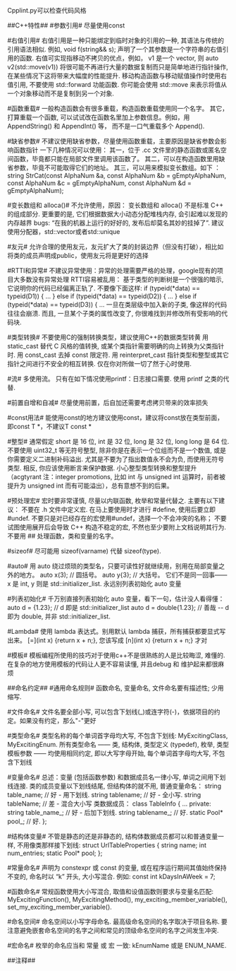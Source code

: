 Cpplint.py可以检查代码风格

##C++特性##
#参数引用#
尽量使用const

#右值引用#
右值引用是一种只能绑定到临时对象的引用的一种, 其语法与传统的引用语法相似. 例如, void f(string&& s); 声明了一个其参数是一个字符串的右值引用的函数.
右值可实现指移动不拷贝的优点，例如， v1 是一个 vector<string>, 则 auto v2(std::move(v1)) 将很可能不再进行大量的数据复制而只是简单地进行指针操作, 在某些情况下这将带来大幅度的性能提升.
移动构造函数与移动赋值操作时使用右值引用, 不要使用 std::forward 功能函数. 你可能会使用 std::move 来表示将值从一个对象移动而不是复制到另一个对象.

#函数重载#
一般构造函数会有很多重载，构造函数重载使用同一个名字。
其它，打算重载一个函数, 可以试试改在函数名里加上参数信息。例如，用 AppendString() 和 AppendInt() 等， 而不是一口气重载多个 Append().

#缺省参数#
不建议使用缺省参数，尽量使用函数重载，主要原因是缺省参数会影响函数指针
一下几种情况可以使用：
其一，位于 .cc 文件里的静态函数或匿名空间函数，毕竟都只能在局部文件里调用该函数了。
其二，可以在构造函数里用缺省参数，毕竟不可能取得它们的地址。
其三，可以用来模拟变长数组。如下 ：
string StrCat(const AlphaNum &a,
              const AlphaNum &b = gEmptyAlphaNum,
              const AlphaNum &c = gEmptyAlphaNum,
              const AlphaNum &d = gEmptyAlphaNum);

#变长数组和 alloca()#
不允许使用，原因：
变长数组和 alloca() 不是标准 C++ 的组成部分. 更重要的是, 它们根据数据大小动态分配堆栈内存, 会引起难以发现的内存越界 bugs: “在我的机器上运行的好好的, 发布后却莫名其妙的挂掉了”.
建议使用分配器，std::vector或者std::unique<T>

#友元#
允许合理的使用友元，友元扩大了类的封装边界（但没有打破），相比如将类的成员声明成public，使用友元将是更好的选择

#RTTI和异常#
不建议异常使用：异常的处理需要严格的处理，google现有的项目大多数没有异常处理
RTTI容易被乱用：
基于类型的判断树是一个很强的暗示, 它说明你的代码已经偏离正轨了. 不要像下面这样:
if (typeid(*data) == typeid(D1)) {
  ...
} else if (typeid(*data) == typeid(D2)) {
  ...
} else if (typeid(*data) == typeid(D3)) {
...
一旦在类层级中加入新的子类, 像这样的代码往往会崩溃. 而且, 一旦某个子类的属性改变了, 你很难找到并修改所有受影响的代码块.

#类型转换#
不要使用C的强制转换类型，建议使用C++的数据类型转黄
用 static_cast 替代 C 风格的值转换, 或某个类指针需要明确的向上转换为父类指针时.
用 const_cast 去掉 const 限定符.
用 reinterpret_cast 指针类型和整型或其它指针之间进行不安全的相互转换. 仅在你对所做一切了然于心时使用.

#流#
多使用流。
只有在如下情况使用printf：日志接口需要. 使用 printf 之类的代替.

#前置自增和自减#
尽量使用前置，后自加还需要考虑拷贝带来的效率损失

#const用法#
能使用const的地方建议使用const，建议将const放在类型前面，即const T *，不建议T const *

#整型#
通常假定 short 是 16 位, int 是 32 位, long 是 32 位, long long 是 64 位.
不要使用 uint32_t 等无符号整型, 除非你是在表示一个位组而不是一个数值, 或是你需要定义二进制补码溢出. 尤其是不要为了指出数值永不会为负, 而使用无符号类型. 相反, 你应该使用断言来保护数据.
小心整型类型转换和整型提升（acgtyrant 注：integer promotions, 比如 int 与 unsigned int 运算时，前者被提升为 unsigned int 而有可能溢出），总有意想不到的后果。

#预处理宏#
宏时要非常谨慎, 尽量以内联函数, 枚举和常量代替之.
主要有以下建议：
不要在 .h 文件中定义宏.
在马上要使用时才进行 #define, 使用后要立即 #undef.
不要只是对已经存在的宏使用#undef，选择一个不会冲突的名称；
不要试图使用展开后会导致 C++ 构造不稳定的宏, 不然也至少要附上文档说明其行为.
不要用 ## 处理函数，类和变量的名字。

#sizeof#
尽可能用 sizeof(varname) 代替 sizeof(type).

#auto#
用 auto 绕过烦琐的类型名，只要可读性好就继续用，别用在局部变量之外的地方。
auto x(3);  // 圆括号。
auto y{3};  // 大括号。
它们不是同一回事——x 是 int, y 则是 std::initializer_list<int>. 
永远别列表初始化 auto 变量

#列表初始化#
千万别直接列表初始化 auto 变量，看下一句，估计没人看得懂：
auto d = {1.23};        // d 即是 std::initializer_list<double>
auto d = double{1.23};  // 善哉 -- d 即为 double, 并非 std::initializer_list.

#Lambda#
使用 lambda 表达式。别用默认 lambda 捕获，所有捕获都要显式写出来。
[=](int x) {return x + n;}, 您该写成 [n](int x) {return x + n;} 才对

#模板#
模板编程所使用的技巧对于使用c++不是很熟练的人是比较晦涩, 难懂的. 在复杂的地方使用模板的代码让人更不容易读懂, 并且debug 和 维护起来都很麻烦

##命名约定##
#通用命名规则#
函数命名, 变量命名, 文件命名要有描述性; 少用缩写.

#文件命名#
文件名要全部小写, 可以包含下划线(_)或连字符(-)，依据项目的约定。如果没有约定，那么"-"更好

#类型命名#
类型名称的每个单词首字母均大写, 不包含下划线: MyExcitingClass, MyExcitingEnum.
所有类型命名 —— 类, 结构体, 类型定义 (typedef), 枚举, 类型模板参数 —— 均使用相同约定, 即以大写字母开始, 每个单词首字母均大写, 不包含下划线

#变量命名#
总述：变量 (包括函数参数) 和数据成员名一律小写, 单词之间用下划线连接. 类的成员变量以下划线结尾, 但结构体的就不用,
普通变量命名：
string table_name;  // 好 - 用下划线.
string tablename;   // 好 - 全小写.
string tableName;  // 差 - 混合大小写
类数据成员：
class TableInfo {
  ...
 private:
  string table_name_;  // 好 - 后加下划线.
  string tablename_;   // 好.
  static Pool<TableInfo>* pool_;  // 好.
};

#结构体变量#
不管是静态的还是非静态的, 结构体数据成员都可以和普通变量一样, 不用像类那样接下划线:
struct UrlTableProperties {
  string name;
  int num_entries;
  static Pool<UrlTableProperties>* pool;
};

#常量命名#
声明为 constexpr 或 const 的变量, 或在程序运行期间其值始终保持不变的, 命名时以 “k” 开头, 大小写混合. 例如:
const int kDaysInAWeek = 7;

#函数命名#
常规函数使用大小写混合, 取值和设值函数则要求与变量名匹配: MyExcitingFunction(), MyExcitingMethod(), my_exciting_member_variable(), set_my_exciting_member_variable().

#命名空间#
命名空间以小写字母命名. 最高级命名空间的名字取决于项目名称. 要注意避免嵌套命名空间的名字之间和常见的顶级命名空间的名字之间发生冲突.

#宏命名#
枚举的命名应当和 常量 或 宏 一致: kEnumName 或是 ENUM_NAME.

##注释##

